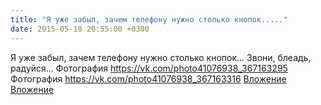 ```yaml
---
title: "Я уже забыл, зачем телефону нужно столько кнопок....."
date: 2015-05-18 20:55:00 +0300
---
```


Я уже забыл, зачем телефону нужно столько кнопок... Звони, блеадь, радуйся...
Фотография
<a class="vk-attach" href="https://vk.com/photo41076938_367163295">https://vk.com/photo41076938_367163295</a>
Фотография
<a class="vk-attach" href="https://vk.com/photo41076938_367163316">https://vk.com/photo41076938_367163316</a>
<a class="vk-attach" href="https://vk.com/photo41076938_367163295">Вложение</a>
<a class="vk-attach" href="https://vk.com/photo41076938_367163316">Вложение</a>
